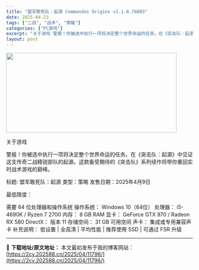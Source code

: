 ```yaml
---
title: "盟军敢死队：起源 Commandos Origins v1.1.0.76003"
date: 2025-04-23
tags: ["二战", "战术", "策略"]
categories: ["PC游戏"]
excerpt: "关于游戏 警报！你被选中执行一项将决定整个世界命运的任务。在《突击队：起源》中见证这支传奇二战精锐部队的起源。这款备受期待的《突击队》系列续作将带你重回实时战术游戏的巅峰。 标题: 盟军敢死队：起源 类型：策略 发售日期：2025年4月9日 最低限度： 需要 64 位处理器和操作系统 操作系统： W&hellip;"
layout: post
---
```


<img class="aligncenter size-full wp-image-11791" src="https://2cy.202588.cn/wp-content/uploads/2025/04/2025042308111789.webp" alt="" width="460" height="215" />

关于游戏

警报！你被选中执行一项将决定整个世界命运的任务。在《突击队：起源》中见证这支传奇二战精锐部队的起源。这款备受期待的《突击队》系列续作将带你重回实时战术游戏的巅峰。

标题: 盟军敢死队：起源
类型：策略
发售日期：2025年4月9日

最低限度：

需要 64 位处理器和操作系统
操作系统： Windows 10（64位）
处理器： i5-4690K / Ryzen 7 2700
内存： 8 GB RAM
显卡： GeForce GTX 970 / Radeon RX 580
DirectX： 版本 11
存储空间： 31 GB 可用空间
声卡： 集成或专用兼容声卡
补充说明： 低设置 | 全高清 | 平均性能 | 推荐使用 SSD | 可通过 FSR 升级

---
📖 **下载地址/原文地址：** 本文最初发布于我的博客网站：[https://2cy.202588.cn/2025/04/11796/](https://2cy.202588.cn/2025/04/11796/)
